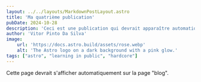 ```yaml
---
layout: ../../layouts/MarkdownPostLayout.astro
title: 'Ma quatrième publication'
pubDate: 2024-10-28
description: 'Ceci est une publication qui devrait apparaître automatiquement.'
author: 'Vitor Pinto Da Silva'
image:
    url: 'https://docs.astro.build/assets/rose.webp'
    alt: 'The Astro logo on a dark background with a pink glow.'
tags: ["astro", "learning in public", "hardcore"]
---
```


Cette page devrait s'afficher automatiquement sur la page "blog".